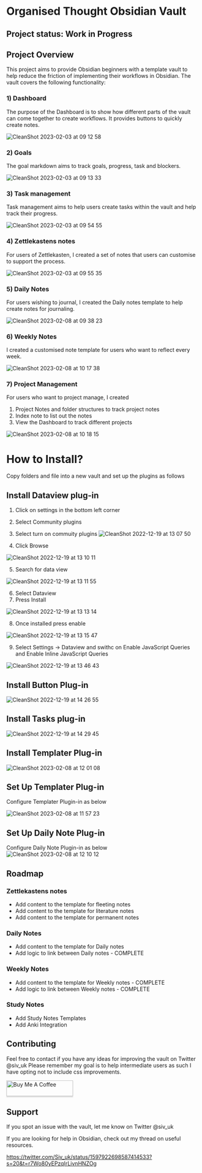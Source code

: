 # Organised Thought Obsidian Vault
## Project status: Work in Progress

## Project Overview
This project aims to provide Obsidian beginners with a template vault to help reduce the friction of implementing their workflows in Obsidian.
The vault covers the following functionality:
### 1) Dashboard
The purpose of the Dashboard is to show how different parts of the vault can come together to create workflows.
It provides  buttons to quickly create notes.

![CleanShot 2023-02-03 at 09 12 58](https://user-images.githubusercontent.com/21128739/216559728-dc4842dc-b3c4-4641-a1a4-8a49500d55d9.png)

### 2) Goals
The goal markdown aims to track goals, progress, task and blockers.

![CleanShot 2023-02-03 at 09 13 33](https://user-images.githubusercontent.com/21128739/216559815-3ea55462-2ab3-4c01-9a70-63ead62410e6.png)

### 3) Task management
Task management aims to help users create tasks within the vault and help track their progress.

![CleanShot 2023-02-03 at 09 54 55](https://user-images.githubusercontent.com/21128739/216569698-dc0942ed-39c9-48d0-844e-ee11c5e89d57.png)

### 4) Zettlekastens notes
For users of Zettlekasten, I created a set of notes that users can customise to support the process.

![CleanShot 2023-02-03 at 09 55 35](https://user-images.githubusercontent.com/21128739/216569886-c8c95bf2-c39b-4757-a0f9-581d8c29b8b7.png)


### 5) Daily Notes
For users wishing to journal, I created the Daily notes template to help create notes for journaling.

![CleanShot 2023-02-08 at 09 38 23](https://user-images.githubusercontent.com/21128739/217492238-fb35301b-93ec-493e-b4e6-f5050788fdc8.png)

### 6) Weekly Notes
I created a customised note template for users who want to reflect every week. 

![CleanShot 2023-02-08 at 10 17 38](https://user-images.githubusercontent.com/21128739/217501722-bdb91050-2192-4a54-9daf-ee60e9718409.png)

### 7) Project Management 
For users who want to project manage, I created 
1) Project Notes and folder structures to track project notes
2) Index note to list out the notes
3) View the Dashboard to track different projects

![CleanShot 2023-02-08 at 10 18 15](https://user-images.githubusercontent.com/21128739/217501808-cdb2769f-0217-46a7-b87d-4c68856edc21.png)

# How to Install?
Copy folders and file into a new vault and set up the plugins as follows

## Install Dataview plug-in
1) Click on settings in the bottom left corner
2) Select Community plugins
3) Select turn on commuity plugins
![CleanShot 2022-12-19 at 13 07 50](https://user-images.githubusercontent.com/21128739/216020454-fdf6f4b6-b571-47ea-9407-586b2dfcf405.png)

4) Click Browse

![CleanShot 2022-12-19 at 13 10 11](https://user-images.githubusercontent.com/21128739/216020601-4df0ecd8-56e4-4b43-b435-c3b61c05abb7.png)

5) Search for data view

![CleanShot 2022-12-19 at 13 11 55](https://user-images.githubusercontent.com/21128739/216020648-54399911-072e-4f64-bf53-93004cc0c86a.png)

6) Select Dataview 
7) Press Install

![CleanShot 2022-12-19 at 13 13 14](https://user-images.githubusercontent.com/21128739/216020720-3c2eabb8-180f-41e5-a63e-0c4fbd04d26a.png)

8) Once installed press enable

![CleanShot 2022-12-19 at 13 15 47](https://user-images.githubusercontent.com/21128739/216020768-ade2d214-150c-4a33-bec1-431e9ab1eb42.png)

9) Select Settings -> Dataview and swithc on Enable JavaScript Queries and Enable Inline JavaScript Queries

![CleanShot 2022-12-19 at 13 46 43](https://user-images.githubusercontent.com/21128739/216020846-dcf36c95-f6f5-4bf5-96ee-bee480c82219.png)


## Install Button Plug-in

![CleanShot 2022-12-19 at 14 26 55](https://user-images.githubusercontent.com/21128739/216020971-eab3007a-bbc7-4885-95b0-5e2aa581a37a.png)

## Install Tasks plug-in

![CleanShot 2022-12-19 at 14 29 45](https://user-images.githubusercontent.com/21128739/216021016-8cf041fa-5504-48f9-9092-e2ce8a9db338.png)

## Install Templater Plug-in

![CleanShot 2023-02-08 at 12 01 08](https://user-images.githubusercontent.com/21128739/217524373-5eb46025-faf2-4fcc-9cf0-3df2ee182e98.png)

## Set Up Templater Plug-in
Configure Templater Plugin-in as below

![CleanShot 2023-02-08 at 11 57 23](https://user-images.githubusercontent.com/21128739/217523753-292a5aeb-8b4a-4c12-8e60-8ff500453505.png)

## Set Up Daily Note Plug-in
Configure Daily Note Plugin-in as below
![CleanShot 2023-02-08 at 12 10 12](https://user-images.githubusercontent.com/21128739/217526179-da46a658-13ee-4483-bd2a-9b1c5534ac51.png)


## Roadmap
### Zettlekastens notes
- Add content to the template for fleeting notes
- Add content to the template for literature notes
- Add content to the template for permanent notes

### Daily Notes
- 	Add content to the template for Daily notes
- 	Add logic to link between Daily notes	- COMPLETE

### Weekly Notes
- 	Add content to the template for Weekly notes - COMPLETE
- 	Add logic to link between Weekly notes	- COMPLETE

### Study Notes
- Add Study Notes Templates
- Add Anki Integration

## Contributing
Feel free to contact if you have any ideas for improving the vault on Twitter @siv_uk
Please remember my goal is to help intermediate users as such I have opting not to include css improvements.

<a href="https://www.buymeacoffee.com/sivwuk" target="_blank"><img src="https://www.buymeacoffee.com/assets/img/custom_images/orange_img.png" alt="Buy Me A Coffee" style="height: 41px !important;width: 174px !important;box-shadow: 0px 3px 2px 0px rgba(190, 190, 190, 0.5) !important;-webkit-box-shadow: 0px 3px 2px 0px rgba(190, 190, 190, 0.5) !important;" ></a>


## Support
If you spot an issue with the vault, let me know on Twitter @siv_uk

If you are looking for help in Obsidian, check out my thread on useful resources.

https://twitter.com/Siv_uk/status/1597922698587414533?s=20&t=r7Wo80yEPzqIrLivnHNZOg


